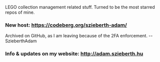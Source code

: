 LEGO collection management related stuff. Turned to be the most starred repos of mine.

### New host: https://codeberg.org/szieberth-adam/

Archived on GitHub, as I am leaving because of the 2FA enforcement.  -- SzieberthAdam

### Info & updates on my website: http://adam.szieberth.hu
